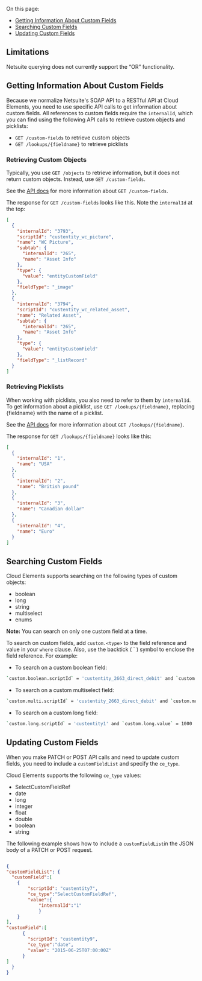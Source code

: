 On this page:

* [Getting Information About Custom Fields](#getting-information-about-custom-fields)
* [Searching Custom Fields](#searching-custom-fields)
* [Updating Custom Fields](#updating-custom-fields)

## Limitations

Netsuite querying does not currently support the “OR” functionality.

## Getting Information About Custom Fields

Because we normalize Netsuite's SOAP API to a RESTful API at Cloud Elements, you need to use specific API calls to get information about custom fields. All references to custom fields require the `internalId`, which you can find using the following API calls to retrieve custom objects and picklists:

* `GET /custom-fields` to retrieve custom objects
* `GET /lookups/{fieldname}` to retrieve picklists

### Retrieving Custom Objects

Typically, you use `GET /objects` to retrieve information, but it does not return custom objects. Instead, use `GET /custom-fields`.

See the [API docs](api-documentation.html) for more information about `GET /custom-fields`.

The response for `GET /custom-fields` looks like this. Note the `internalId` at the top:

```json
[
  {
    "internalId": "3793",
    "scriptId": "custentity_wc_picture",
    "name": "WC Picture",
    "subtab": {
      "internalId": "265",
      "name": "Asset Info"
    },
    "type": {
      "value": "entityCustomField"
    },
    "fieldType": "_image"
  },
  {
    "internalId": "3794",
    "scriptId": "custentity_wc_related_asset",
    "name": "Related Asset",
    "subtab": {
      "internalId": "265",
      "name": "Asset Info"
    },
    "type": {
      "value": "entityCustomField"
    },
    "fieldType": "_listRecord"
  }
]
```

### Retrieving Picklists

When working with picklists, you also need to refer to them by `internalId`. To get information about a picklist, use `GET /lookups/{fieldname}`, replacing {fieldname} with the name of a picklist.

See the [API docs](api-documentation.html) for more information about `GET /lookups/{fieldname}`.

The response for `GET /lookups/{fieldname}` looks like this:

```json
[
  {
    "internalId": "1",
    "name": "USA"
  },
  {
    "internalId": "2",
    "name": "British pound"
  },
  {
    "internalId": "3",
    "name": "Canadian dollar"
  },
  {
    "internalId": "4",
    "name": "Euro"
  }
]
```

## Searching Custom Fields

Cloud Elements supports searching on the following types of custom objects:

  * boolean
  * long
  * string
  * multiselect
  * enums

__Note:__ You can search on only one custom field at a time.

To search on custom fields, add `custom.<type>` to the field reference and value in your `where` clause. Also, use the backtick ( ` ) symbol to enclose the field reference. For example:

 * To search on a custom boolean field:

```bash
`custom.boolean.scriptId` = 'custentity_2663_direct_debit' and `custom.boolean.value` = 'false'
```

* To search on a custom multiselect field:

```bash
`custom.multi.scriptId` = 'custentity_2663_direct_debit' and `custom.multi.value.internalId` = 1
```

* To search on a custom long field:

```bash
`custom.long.scriptId` = 'custentity1' and `custom.long.value` = 1000
```

## Updating Custom Fields

When you make PATCH or POST API calls and need to update custom fields, you need to include a `customFieldList` and specify the `ce_type`.

Cloud Elements supports the following `ce_type` values:

* SelectCustomFieldRef
* date
* long
* integer
* float
* double
* boolean
* string

The following example shows how to include a `customFieldList`in the JSON body of a PATCH or POST request.

```json

{
"customFieldList": {
  "customField":[
    {
        "scriptId": "custentity7",
        "ce_type":"SelectCustomFieldRef",
        "value":{
            "internalId":"1"
            }
    }
],
"customField":[
      {
        "scriptId": "custentity9",
        "ce_type":"date",
        "value": "2015-06-25T07:00:00Z"
      }
]
  }
}
```
